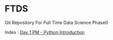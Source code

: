 # FTDS
Git Repository For Full Time Data Science Phase0

Index :
[Day 1 PM - Python Introduction](https://github.com/sonnyrd/FTDS/blob/main/Phase0/Day1-PM-Introduction%20Python.ipynb)

